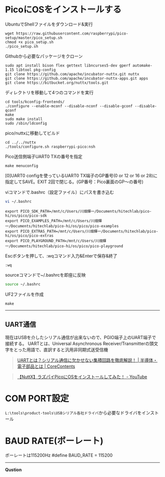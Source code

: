 # PicoにOSをインストールする
UbuntuでShellファイルをダウンロード&実行
```
wget https://raw.githubusercontent.com/raspberrypi/pico-setup/master/pico_setup.sh
chmod +x pico_setup.sh
./pico_setup.sh
```
Githubから必要なパッケージをクローン
```
sudo apt install bison flex gettext libncurses5-dev gperf automake-1.15 libtool pkg-config
git clone https://github.com/apache/incubator-nuttx.git nuttx
git clone https://github.com/apache/incubator-nuttx-apps.git apps
git clone https://bitbucket.org/nuttx/tools.git
```
ディレクトリを移動して4つのコマンドを実行
```
cd tools/kconfig-frontends/
./configure --enable-mconf --disable-nconf --disable-gconf --disable-qconf
make
sudo make install
sudo /sbin/ldconfig
```

pico/nuttxに移動してビルド
```
cd ../../nuttx
./tools/configure.sh raspberrypi-pico:nsh
```

Pico送信側端子UART0 TXの番号を指定
```
make menuconfig
```

[0]UART0 configを使っているUART0 TX端子のGP番号(0 or 12 or 16 or 28)に指定してSAVE。EXIT 2回で閉じる。(GP番号：Pico裏面のGP～の番号)

viコマンドで.bashrc（設定ファイル）にパスを書き込む
```bash
vi ~/.bashrc
```
```
export PICO_SDK_PATH=/mnt/c/Users/川畑輝一/Documents/hitechlab/pico-hi/os/pico/pico-sdk
export PICO_EXAMPLES_PATH=/mnt/c/Users/川畑輝一/Documents/hitechlab/pico-hi/os/pico/pico-examples
export PICO_EXTRAS_PATH=/mnt/c/Users/川畑輝一/Documents/hitechlab/pico-hi/os/pico/pico-extras
export PICO_PLAYGROUND_PATH=/mnt/c/Users/川畑輝一/Documents/hitechlab/pico-hi/os/pico/pico-playground
```
Escボタンを押して、:wqコマンド入力&Enterで保存&終了
```vim
:wq
```
sourceコマンドで~/.bashrcを即座に反映
```bash
source ~/.bashrc
```


UF2ファイルを作成
```
make
```
___
## UART通信
現在はUSBを介したシリアル通信が出来ないので、PGIO端子上のUART端子で接続する。
UARTとは、Universal Asynchronous Receiver/Transmitterの頭文字をとった用語で、直訳すると汎用非同期式送受信機
>[UARTとは？シリアル通信に欠かせない集積回路を徹底解説！ | 半導体・電子部品とは | CoreContents](https://contents.zaikostore.com/semiconductor/4816/)


>[【NuttX】ラズパイPicoにOSをインストールしてみた！ - YouTube](https://www.youtube.com/watch?v=zz_Z2tBOVvI&t=320s)

# COM PORT設定
`L:\tools\product-tools\USBシリアル各社ドライバ`から必要なドライバをインストール

# BAUD RATE(ボーレート)
ボーレートは115200Hz
#define BAUD_RATE = 115200
___

__Qustion__
